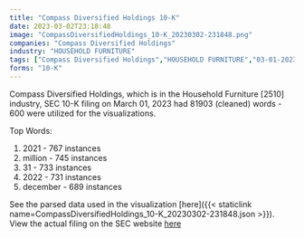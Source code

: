 ```yaml
---
title: "Compass Diversified Holdings 10-K"
date: 2023-03-02T23:18:48
image: "CompassDiversifiedHoldings_10-K_20230302-231848.png"
companies: "Compass Diversified Holdings"
industry: "HOUSEHOLD FURNITURE"
tags: ["Compass Diversified Holdings","HOUSEHOLD FURNITURE","03-01-2023","10-K"]
forms: "10-K"
---
```

Compass Diversified Holdings, which is in the Household Furniture [2510] industry, SEC 10-K filing on March 01, 2023 had 81903 (cleaned) words - 600 were utilized for the visualizations.

Top Words:
1. 2021 - 767 instances
2. million - 745 instances
3. 31 - 733 instances
4. 2022 - 731 instances
5. december - 689 instances


See the parsed data used in the visualization [here]({{< staticlink name=CompassDiversifiedHoldings_10-K_20230302-231848.json >}}).  
View the actual filing on the SEC website [here](https://www.sec.gov/Archives/edgar/data/1345126/0001345126-23-000020.txt)